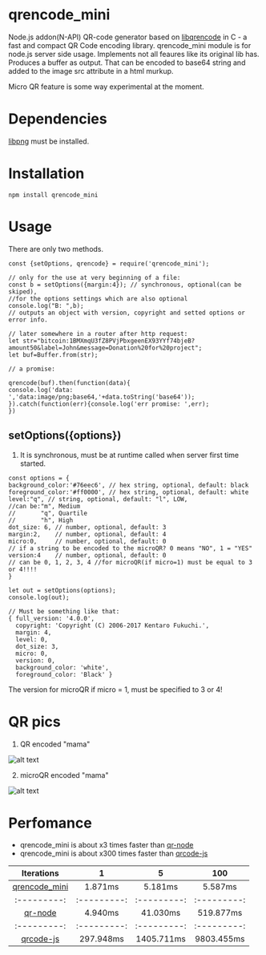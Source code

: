 # qrencode_mini


Node.js addon(N-API) QR-code generator based on [libqrencode](https://github.com/fukuchi/libqrencode) in C - a fast and compact QR Code encoding
library.
qrencode_mini module is for node.js server side usage. Implements not all feaures like its original lib has.
Produces a buffer as output. That can be encoded to base64 string and added to the image src attribute in a html murkup.

Micro QR feature is some way experimental at the moment.

# Dependencies

[libpng](https://github.com/glennrp/libpng) must be installed.

# Installation

```
npm install qrencode_mini

```

# Usage

There are only two methods. 

```
const {setOptions, qrencode} = require('qrencode_mini');

// only for the use at very beginning of a file:
const b = setOptions({margin:4}); // synchronous, optional(can be skiped),
//for the options settings which are also optional
console.log("B: ",b); 
// outputs an object with version, copyright and setted options or error info.

// later somewhere in a router after http request:
let str="bitcoin:1BMXmqU3fZ8PVjPbxgeenEX93YYf74bjeB?amount50&label=John&message=Donation%20for%20project";
let buf=Buffer.from(str);

// a promise:

qrencode(buf).then(function(data){
console.log('data: ','data:image/png;base64,'+data.toString('base64'));
}).catch(function(err){console.log('err promise: ',err);
})

```

## setOptions({options})

1. It is synchronous, must be at runtime called when server first time started.

```
const options = {
background_color:'#76eec6', // hex string, optional, default: black
foreground_color:'#ff0000', // hex string, optional, default: white
level:"q", // string, optional, default: "l", LOW, 
//can be:"m", Medium
//       "q", Quartile
//       "h", High
dot_size: 6, // number, optional, default: 3
margin:2,    // number, optional, default: 4
micro:0,     // number, optional, default: 0 
// if a string to be encoded to the microQR? 0 means "NO", 1 = "YES"
version:4    // number, optional, default: 0 
// can be 0, 1, 2, 3, 4 //for microQR(if micro=1) must be equal to 3 or 4!!!!
}

let out = setOptions(options);
console.log(out);

// Must be something like that:
{ full_version: '4.0.0',
  copyright: 'Copyright (C) 2006-2017 Kentaro Fukuchi.',
  margin: 4,
  level: 0,
  dot_size: 3,
  micro: 0,
  version: 0, 
  background_color: 'white',
  foreground_color: 'Black' }
```
The version for microQR if micro = 1, must be specified to 3 or 4!

# QR pics


1. QR encoded "mama"

![alt text](http://gifok.net/images/2018/01/19/qr_not_micro.png)

2. microQR encoded "mama"

![alt text](http://gifok.net/images/2018/01/19/micro_qr.png)


# Perfomance


* qrencode_mini is about x3 times faster than [qr-node](https://github.com/xr0master/qr-node)
* qrencode_mini is about x300 times faster than [qrcode-js](https://github.com/CloudService/qrcode-js)

| Iterations                                                | 1           | 5           | 100         |
| :---------:                                               | :---------: | :---------: | :---------: |
| [qrencode_mini](https://github.com/Globik/qrencode_mini)  | 1.871ms     | 5.181ms     | 5.587ms     |
| :---------:                                               | :---------: | :---------: | :---------: |
| [qr-node](https://github.com/xrOmaster/qr-node)           | 4.940ms     | 41.030ms    | 519.877ms  |
| :---------:                                               | :---------: | :---------: | :---------: |
| [qrcode-js](https://github.com/CloudService/qrcode-js)    | 297.948ms   | 1405.711ms  | 9803.455ms |

